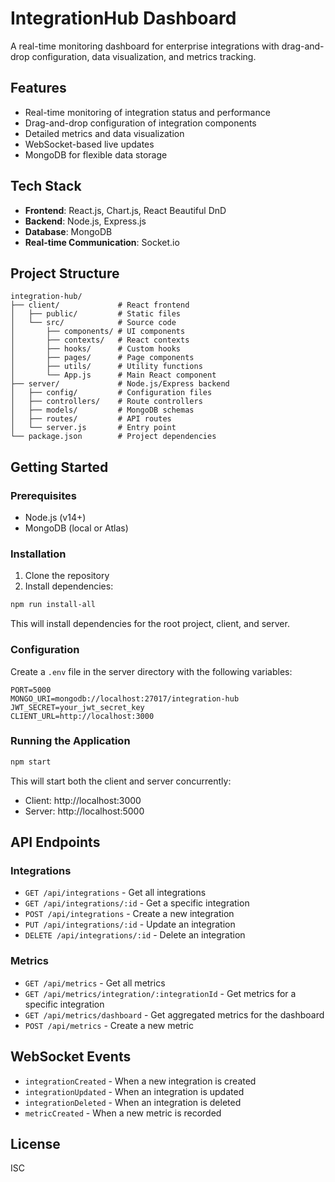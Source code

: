 # IntegrationHub Dashboard

A real-time monitoring dashboard for enterprise integrations with drag-and-drop configuration, data visualization, and metrics tracking.

## Features

- Real-time monitoring of integration status and performance
- Drag-and-drop configuration of integration components
- Detailed metrics and data visualization
- WebSocket-based live updates
- MongoDB for flexible data storage

## Tech Stack

- **Frontend**: React.js, Chart.js, React Beautiful DnD
- **Backend**: Node.js, Express.js
- **Database**: MongoDB
- **Real-time Communication**: Socket.io

## Project Structure

```
integration-hub/
├── client/             # React frontend
│   ├── public/         # Static files
│   └── src/            # Source code
│       ├── components/ # UI components
│       ├── contexts/   # React contexts
│       ├── hooks/      # Custom hooks
│       ├── pages/      # Page components
│       ├── utils/      # Utility functions
│       └── App.js      # Main React component
├── server/             # Node.js/Express backend
│   ├── config/         # Configuration files
│   ├── controllers/    # Route controllers
│   ├── models/         # MongoDB schemas
│   ├── routes/         # API routes
│   └── server.js       # Entry point
└── package.json        # Project dependencies
```

## Getting Started

### Prerequisites

- Node.js (v14+)
- MongoDB (local or Atlas)

### Installation

1. Clone the repository
2. Install dependencies:

```bash
npm run install-all
```

This will install dependencies for the root project, client, and server.

### Configuration

Create a `.env` file in the server directory with the following variables:

```
PORT=5000
MONGO_URI=mongodb://localhost:27017/integration-hub
JWT_SECRET=your_jwt_secret_key
CLIENT_URL=http://localhost:3000
```

### Running the Application

```bash
npm start
```

This will start both the client and server concurrently:
- Client: http://localhost:3000
- Server: http://localhost:5000

## API Endpoints

### Integrations
- `GET /api/integrations` - Get all integrations
- `GET /api/integrations/:id` - Get a specific integration
- `POST /api/integrations` - Create a new integration
- `PUT /api/integrations/:id` - Update an integration
- `DELETE /api/integrations/:id` - Delete an integration

### Metrics
- `GET /api/metrics` - Get all metrics
- `GET /api/metrics/integration/:integrationId` - Get metrics for a specific integration
- `GET /api/metrics/dashboard` - Get aggregated metrics for the dashboard
- `POST /api/metrics` - Create a new metric

## WebSocket Events

- `integrationCreated` - When a new integration is created
- `integrationUpdated` - When an integration is updated
- `integrationDeleted` - When an integration is deleted
- `metricCreated` - When a new metric is recorded

## License

ISC
